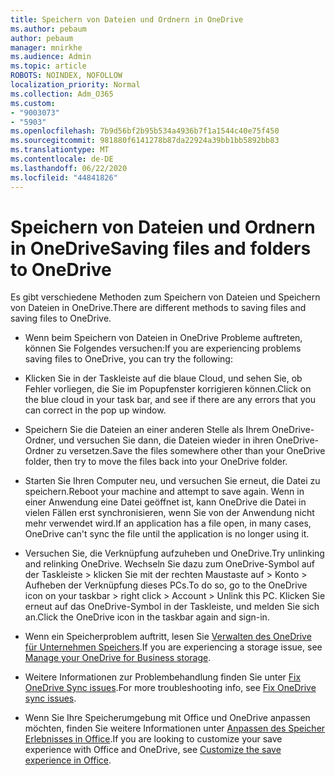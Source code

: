 ```yaml
---
title: Speichern von Dateien und Ordnern in OneDrive
ms.author: pebaum
author: pebaum
manager: mnirkhe
ms.audience: Admin
ms.topic: article
ROBOTS: NOINDEX, NOFOLLOW
localization_priority: Normal
ms.collection: Adm_O365
ms.custom:
- "9003073"
- "5903"
ms.openlocfilehash: 7b9d56bf2b95b534a4936b7f1a1544c40e75f450
ms.sourcegitcommit: 981880f6141278b87da22924a39bb1bb5892bb83
ms.translationtype: MT
ms.contentlocale: de-DE
ms.lasthandoff: 06/22/2020
ms.locfileid: "44841826"
---
```

# <a name="saving-files-and-folders-to-onedrive"></a><span data-ttu-id="40935-102">Speichern von Dateien und Ordnern in OneDrive</span><span class="sxs-lookup"><span data-stu-id="40935-102">Saving files and folders to OneDrive</span></span>

<span data-ttu-id="40935-103">Es gibt verschiedene Methoden zum Speichern von Dateien und Speichern von Dateien in OneDrive.</span><span class="sxs-lookup"><span data-stu-id="40935-103">There are different methods to saving files and saving files to OneDrive.</span></span>

- <span data-ttu-id="40935-104">Wenn beim Speichern von Dateien in OneDrive Probleme auftreten, können Sie Folgendes versuchen:</span><span class="sxs-lookup"><span data-stu-id="40935-104">If you are experiencing problems saving files to OneDrive, you can try the following:</span></span>

- <span data-ttu-id="40935-105">Klicken Sie in der Taskleiste auf die blaue Cloud, und sehen Sie, ob Fehler vorliegen, die Sie im Popupfenster korrigieren können.</span><span class="sxs-lookup"><span data-stu-id="40935-105">Click on the blue cloud in your task bar, and see if there are any errors that you can correct in the pop up window.</span></span>
- <span data-ttu-id="40935-106">Speichern Sie die Dateien an einer anderen Stelle als Ihrem OneDrive-Ordner, und versuchen Sie dann, die Dateien wieder in ihren OneDrive-Ordner zu versetzen.</span><span class="sxs-lookup"><span data-stu-id="40935-106">Save the files somewhere other than your OneDrive folder, then try to move the files back into your OneDrive folder.</span></span>
- <span data-ttu-id="40935-107">Starten Sie Ihren Computer neu, und versuchen Sie erneut, die Datei zu speichern.</span><span class="sxs-lookup"><span data-stu-id="40935-107">Reboot your machine and attempt to save again.</span></span> <span data-ttu-id="40935-108">Wenn in einer Anwendung eine Datei geöffnet ist, kann OneDrive die Datei in vielen Fällen erst synchronisieren, wenn Sie von der Anwendung nicht mehr verwendet wird.</span><span class="sxs-lookup"><span data-stu-id="40935-108">If an application has a file open, in many cases, OneDrive can't sync the file until the application is no longer using it.</span></span>
- <span data-ttu-id="40935-109">Versuchen Sie, die Verknüpfung aufzuheben und OneDrive.</span><span class="sxs-lookup"><span data-stu-id="40935-109">Try unlinking and relinking OneDrive.</span></span> <span data-ttu-id="40935-110">Wechseln Sie dazu zum OneDrive-Symbol auf der Taskleiste > klicken Sie mit der rechten Maustaste auf > Konto > Aufheben der Verknüpfung dieses PCs.</span><span class="sxs-lookup"><span data-stu-id="40935-110">To do so, go to the OneDrive icon on your taskbar > right click > Account > Unlink this PC.</span></span> <span data-ttu-id="40935-111">Klicken Sie erneut auf das OneDrive-Symbol in der Taskleiste, und melden Sie sich an.</span><span class="sxs-lookup"><span data-stu-id="40935-111">Click the OneDrive icon in the taskbar again and sign-in.</span></span>
- <span data-ttu-id="40935-112">Wenn ein Speicherproblem auftritt, lesen Sie [Verwalten des OneDrive für Unternehmen Speichers](https://support.microsoft.com/office/31519161-059c-4764-b6f8-f5cd29f7fe68).</span><span class="sxs-lookup"><span data-stu-id="40935-112">If you are experiencing a storage issue, see  [Manage your OneDrive for Business storage](https://support.microsoft.com/office/31519161-059c-4764-b6f8-f5cd29f7fe68).</span></span>
- <span data-ttu-id="40935-113">Weitere Informationen zur Problembehandlung finden Sie unter [Fix OneDrive Sync issues](https://docs.microsoft.com/alchemyinsights/fix-onedrive-sync-issues).</span><span class="sxs-lookup"><span data-stu-id="40935-113">For more troubleshooting info, see  [Fix OneDrive sync issues](https://docs.microsoft.com/alchemyinsights/fix-onedrive-sync-issues).</span></span>  
- <span data-ttu-id="40935-114">Wenn Sie Ihre Speicherumgebung mit Office und OneDrive anpassen möchten, finden Sie weitere Informationen unter [Anpassen des Speicher Erlebnisses in Office](https://support.microsoft.com/office/786200a7-f5f2-4d26-a3ae-b78c60dd5d3b).</span><span class="sxs-lookup"><span data-stu-id="40935-114">If you are looking to customize your save experience with Office and OneDrive, see  [Customize the save experience in Office](https://support.microsoft.com/office/786200a7-f5f2-4d26-a3ae-b78c60dd5d3b).</span></span>
